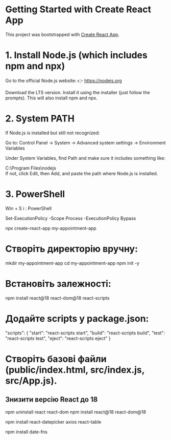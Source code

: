 # Getting Started with Create React App

This project was bootstrapped with [Create React App](https://github.com/facebook/create-react-app).

# 1. Install Node.js (which includes npm and npx)
Go to the official Node.js website:
👉 https://nodejs.org

Download the LTS version.
Install it using the installer (just follow the prompts).
This will also install npm and npx.

# 2. System PATH
If Node.js is installed but still not recognized:

Go to: Control Panel → System → Advanced system settings → Environment Variables

Under System Variables, find Path and make sure it includes something like:

C:\Program Files\nodejs\
If not, click Edit, then Add, and paste the path where Node.js is installed.

# 3. PowerShell 
 Win + S і :
PowerShell

Set-ExecutionPolicy -Scope Process -ExecutionPolicy Bypass

npx create-react-app my-appointment-app

# Створіть директорію вручну:

mkdir my-appointment-app
cd my-appointment-app
npm init -y

# Встановіть залежності:

npm install react@18 react-dom@18 react-scripts

# Додайте scripts у package.json:

"scripts": {
  "start": "react-scripts start",
  "build": "react-scripts build",
  "test": "react-scripts test",
  "eject": "react-scripts eject"
}

# Створіть базові файли (public/index.html, src/index.js, src/App.js).

## Знизити версію React до 18

npm uninstall react react-dom
npm install react@18 react-dom@18

npm install react-datepicker axios react-table

npm install date-fns

### 


